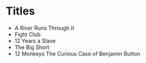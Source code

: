 # Titles
 
 - A River Runs Through It
- Fight Club
- 12 Years a Slave
- The Big Short
- 12 Monkeys
The Curious Case of Benjamin Button
